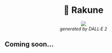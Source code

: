 <p align="center">
	<h1 align="center">🦝 Rakune</h1>
</p>
<p align="center">

</p>
<figure align="center">
	<img src="https://labs.openai.com/api/labs/public/generations/generation-yeyyY5WeNWS7ywXvGDGF2i83/download" style="max-width: 400px" />
	<figcaption><i>generated by DALL·E 2</i></figcaption>
</figure>

## Coming soon...
